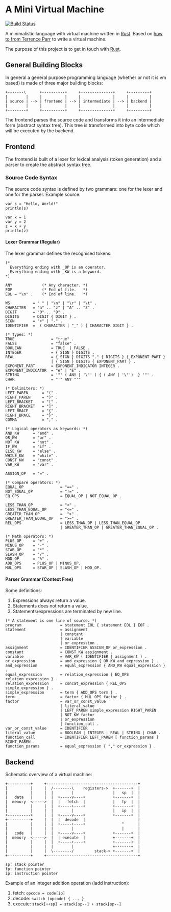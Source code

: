 # A Mini Virtual Machine

[![Build Status](https://travis-ci.org/Weltraumschaf/minivm.svg?branch=master)](https://travis-ci.org/Weltraumschaf/minivm)

A minimalistic language with virtual machine written in [Rust][rust-lang]. Based on [how to from Terrence Parr][parr-how-to] to write a virtual machine.

The purpose of this project is to get in touch with [Rust][rust-lang].

## General Building Blocks

In general a general purpose programming language (whether or not it is vm based) is made of three major building blocks:

```text
+-------\      +----------+     +--------------+     +---------+
|        |     |          |     |              |     |         |
| source | --> | frontend | --> | intermediate | --> | backend |
|        |     |          |     |              |     |         |
+--------+     +----------+     +--------------+     +---------+
```

The frontend parses the source code and transforms it into an intermediate form (abstract syntax tree). This tree is transformed into byte code which will be executed by the backend. 

## Frontend

The frontend is built of a lexer for lexical analysis (token generation) and a parser to create the abstract syntax tree.

### Source Code Syntax

The source code syntax is defined by two grammars: one for the lexer and one for the parser. Example source:

```text
var s = "Hello, World!"
println(s)

var x = 1
var y = 2
z = x + y
println(z)
``` 

#### Lexer Grammar (Regular)

The lexer grammar defines the recognised tokens:

```text
(*
  Everything ending with _OP is an operator.
  Everything ending with _KW is a keyword.
*)

ANY             (* Any character. *)
EOF             (* End of file.   *)
EOL = "\n" .    (* End of line.   *)

WS          = " " | "\n" | "\r" | "\t" .
CHARACTER   = "a" .. "z" | "A" .. "Z" .
DIGIT       = "0" .. "9" .
DIGITS      = DIGIT { DIGIT } .
SIGN        = "+" | "-" .
IDENTIFIER  =  ( CHARACTER | "_" ) { CHARACTER DIGIT } .

(* Types: *)
TRUE                = "true" .
FALSE               = "false" . 
BOOLEAN             = TRUE  | FALSE .
INTEGER             = { SIGN } DIGITS .
REAL                = { SIGN } DIGITS "." { DIGITS } { EXPONENT_PART }
                    | { SIGN } DIGITS { EXPONENT_PART } .
EXPONENT_PART       = EXPONENT_INDICATOR INTEGER .
EXPONENT_INDICATOR  = "e" | "E" .
STRING              = '"' ( ANY | '\"' ) { ( ANY | '\"')  } '"' .
CHAR                = "'" ANY "'"

(* Delimiters: *)
LEFT_PAREN      = "(" .
RIGHT_PAREN     = ")" .
LEFT_BRACKET    = "[" .
RIGHT_BRACKET   = "]" .
LEFT_BRACE      = "{" .
RIGHT_BRACE     = "}" .
COMMA           = "," .
    
(* Logical operators as keywords: *)
AND_KW      = "and" .
OR_KW       = "or" .
NOT_KW      = "not" .
IF_KW       = "if" .
ELSE_KW     = "else" .
WHILE_KW    = "while" .
CONST_KW    = "const" .
VAR_KW      = "var" .

ASSIGN_OP   = "=" .

(* Compare operators: *)
EQUAL_OP                = "==" .
NOT_EQUAL_OP            = "!=" .
EQ_OPS                  = EQUAL_OP | NOT_EQUAL_OP . 

LESS_THAN_OP            = "<" .
LESS_THAN_EQUAL_OP      = "<=" .
GREATER_THAN_OP         =  ">" .
GREATER_THAN_EQUAL_OP   = ">=" .
REL_OPS                 = LESS_THAN_OP | LESS_THAN_EQUAL_OP
                        | GREATER_THAN_OP | GREATER_THAN_EQUAL_OP .

(* Math operators: *)
PLUS_OP     = "+" .
MINUS_OP    = "-" .
STAR_OP     = "*" .
SLASH_OP    = "/" .
MOD_OP      = "%" .
ADD_OPS     = PLUS_OP | MINUS_OP.
MUL_OPS     = STAR_OP | SLASH_OP | MOD_OP.
```

#### Parser Grammar (Context Free)

Some definitions:
1. Expressions always return a value.
1. Statements does not return a value.
1. Statements/expressions are terminated by new line.

```text
(* A statement is one line of source. *)
program                 = statement EOL { statement EOL } EOF . 
statement               = assignment
                        | constant
                        | variable
                        | or_expression .
assignment              = IDENTIFIER ASSIGN_OP or_expression .
constant                = CONST_KW assignment .
variable                = VAR_KW ( IDENTIFIER | assignment ) .  
or_expression           = and_expression { OR_KW and_expression } .
and_expression          = equal_expression { AND_KW equal_expression } .
equal_expression        = relation_expression { EQ_OPS relation_expression } .
relation_expression     = concat_expression { REL_OPS simple_expression } .
simple_expression       = term { ADD_OPS term } .
term                    = factor { MUL_OPS factor } .
factor                  = var_or_const_value
                        | literal_value
                        | LEFT_PAREN simple_expression RIGHT_PAREN 
                        | NOT_KW factor
                        | or_expression 
                        | function_call .
var_or_const_value      = IDENTIFIER  .
literal_value           = BOOLEAN | INTEGER | REAL | STRING | CHAR .
function_call           = IDENTIFIER LEFT_PAREN [ function_params ] RIGHT_PAREN .
function_params         = equal_expression { "," or_expression } .
```

## Backend

Schematic overview of a virtual machine:

```text
+----------+     +----------------------------------------+
|          |     |  /--------\    registers->  +-------+  |
|          |     |  |        |                 |   sp  |  |
|   data   |     |  |  +-----v----+            +-------+  |
|  memory  <----->  |  |   fetch  |            |   fp  |  |
|          |     |  |  +-----+----+            +-------+  |
|          |     |  |        |                 |   ip  |  |
+----------+     |  |  +-----v----+            +-------+  |
+----------+     |  |  |  decode  |                       |
|          |     |  |  +-----+----+                ^      |
|          |     |  |        |                     |      |
|   code   |     |  |  +-----v----+            +-------+  |
|  memory  <----->  |  | execute  |            +-------+  |
|          |     |  |  +-----+----+            +-------+  |
|          |     |  |        |                 +-------+  |
|          |     |  \--------/         stack-> +-------+  |
+----------+     +----------------------------------------+

sp: stack pointer
fp: function pointer
ip: instruction pointer
```

Example of an integer addition operation (iadd instruction):

1. fetch: `opcode = code[ip]`
1. decode: `switch (opcode) { ... }`
1. execute: `stack[++sp] = stack[sp--] + stack[sp--]`

[rust-lang]:    https://www.rust-lang.org/
[parr-how-to]:  https://www.youtube.com/watch?feature=youtu.be&v=OjaAToVkoTw